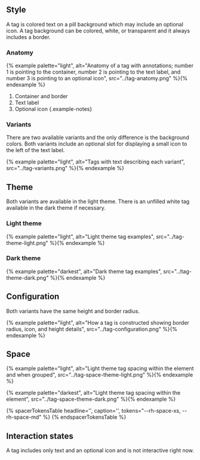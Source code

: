 
## Style

A tag is colored text on a pill background which may include an optional icon. A 
tag background can be colored, white, or transparent and it always includes a 
border.


 

### Anatomy
{% example palette="light",
           alt="Anatomy of a tag with annotations; number 1 is pointing to the container, number 2 is pointing to the text label, and number 3 is pointing to an optional icon",
           src="../tag-anatomy.png" %}{% endexample %}
 
1. Container and border
2. Text label
3. Optional icon
{.example-notes}

### Variants

There are two available variants and the only difference is the background 
colors. Both variants include an optional slot for displaying a small icon to 
the left of the text label.

{% example palette="light",
           alt="Tags with text describing each variant",
           src="../tag-variants.png" %}{% endexample %}

## Theme

Both variants are available in the light theme. There is an unfilled white tag 
available in the dark theme if necessary.

### Light theme
    
{% example palette="light",
        alt="Light theme tag examples",
        src="../tag-theme-light.png" %}{% endexample %}

### Dark theme
{% example palette="darkest",
        alt="Dark theme tag examples",
        src="../tag-theme-dark.png" %}{% endexample %}

## Configuration

Both variants have the same height and border radius.

{% example palette="light",
        alt="How a tag is constructed showing border radius, icon, and height details",
        src="../tag-configuration.png" %}{% endexample %}

## Space

{% example palette="light",
        alt="Light theme tag spacing within the element and when grouped",
        src="../tag-space-theme-light.png" %}{% endexample %}

{% example palette="darkest",
        alt="Light theme tag spacing within the element",
        src="../tag-space-theme-dark.png" %}{% endexample %}

{% spacerTokensTable 
    headline='',
    caption='',
    tokens="--rh-space-xs, --rh-space-md" %}
{% endspacerTokensTable %}

## Interaction states

A tag includes only text and an optional icon and is not interactive right now.

